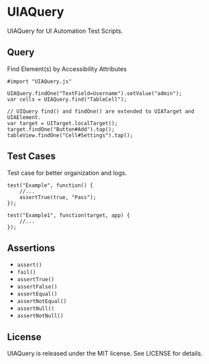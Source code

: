 # UIAQuery

UIAQuery for UI Automation Test Scripts.

## Query

Find Element(s) by Accessibility Attributes  

```
#import "UIAQuery.js"

UIAQuery.findOne("TextField=Username").setValue("admin");
var cells = UIAQuery.find("TableCell");

// UIQuery find() and findOne() are extended to UIATarget and UIAElement.
var target = UITarget.localTarget();
target.findOne("Button#Add").tap();
tableView.findOne("Cell#Settings").tap();
```

## Test Cases

Test case for better organization and logs.

```
test("Example", function() {
    //...
    assertTrue(true, "Pass");
});

test("Example1", function(target, app) {
	//...
});

```

## Assertions

- `assert()`
- `fail()`
- `assertTrue()`
- `assertFalse()`
- `assertEqual()`
- `assertNotEqual()`
- `assertNull()`
- `assertNotNull()`

## License

UIAQuery is released under the MIT license. See LICENSE for details.